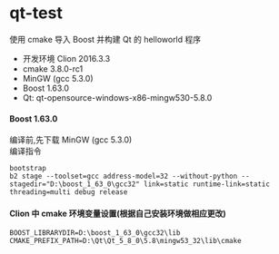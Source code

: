 # qt-test
使用 cmake 导入 Boost 并构建 Qt 的 helloworld 程序

- 开发环境 Clion 2016.3.3
- cmake 3.8.0-rc1
- MinGW (gcc 5.3.0)
- Boost 1.63.0
- Qt: qt-opensource-windows-x86-mingw530-5.8.0

#### Boost 1.63.0
编译前,先下载 MinGW (gcc 5.3.0)<br/>
编译指令
```shell
bootstrap
b2 stage --toolset=gcc address-model=32 --without-python --stagedir="D:\boost_1_63_0\gcc32" link=static runtime-link=static threading=multi debug release
```
#### Clion 中 cmake 环境变量设置(根据自己安装环境做相应更改)
```shell
BOOST_LIBRARYDIR=D:\boost_1_63_0\gcc32\lib
CMAKE_PREFIX_PATH=D:\Qt\Qt_5_8_0\5.8\mingw53_32\lib\cmake
```